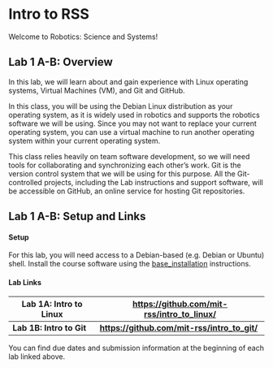 # Intro to RSS

Welcome to Robotics: Science and Systems!

## Lab 1 A-B: Overview

In this lab, 
we will learn about and gain experience with Linux operating systems, 
Virtual Machines (VM), and Git and GitHub. 

In this class, you will be using the Debian Linux distribution as your operating system, 
as it is widely used in robotics and supports the robotics software we will be using. 
Since you may not want to replace your current operating system, 
you can use a virtual machine to run another operating system within your current operating system. 

This class relies heavily on team software development, 
so we will need tools for collaborating and synchronizing each other’s work. 
Git is the version control system that we will be using for this purpose. 
All the Git-controlled projects, including the Lab instructions and support software, 
will be accessible on GitHub, an online service for hosting Git repositories.

## Lab 1 A-B: Setup and Links

#### Setup

For this lab, you will need access to a Debian-based (e.g. Debian or Ubuntu) shell. 
​Install the course software using the [base_installation](https://github.com/mit-rss/base_installation) instructions. 

#### Lab Links 

|  **Lab 1A: Intro to Linux** | **https://github.com/mit-rss/intro_to_linux/**|
| ----------------------------|-----------------------------------------------|
|  **Lab 1B: Intro to Git**   | **https://github.com/mit-rss/intro_to_git/**  |

You can find due dates and submission information at the beginning of each lab linked above.

